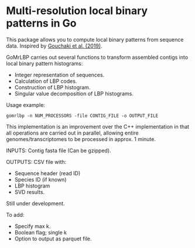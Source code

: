 # Multi-resolution local binary patterns in Go

This package allows you to compute local binary patterns from sequence data.
Inspired by [Gouchaki et al. (2019)](https://www.nature.com/articles/s41598-018-38197-9).

GoMrLBP carries out several functions to transform assembled contigs into local binary pattern histograms:
- Integer representation of sequences.
- Calculation of LBP codes.
- Construction of LBP histogram.
- Singular value decomposition of LBP histograms.

Usage example:
```
gomrlbp -n NUM_PROCESSORS -file CONTIG_FILE -o OUTPUT_FILE
```
This implementation is an improvement over the C++ implementation in that all operations are carried out in parallel, allowing entire genomes/transcriptomes to be processed in approx. 1 minute. 

INPUTS: Contig fasta file (Can be gzipped).

OUTPUTS: CSV file with:
- Sequence header (read ID)
- Species ID (if known)
- LBP histogram
- SVD results.

Still under development. 

To add:
- Specify max k.
- Boolean flag; single k
- Option to output as parquet file.
